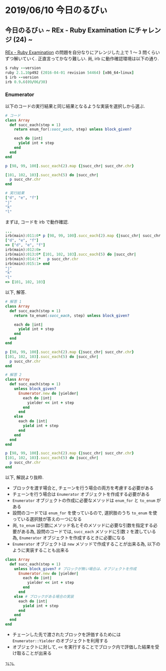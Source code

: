 # 2019/06/10 今日のるびぃ

## 今日のるびぃ ~ REx - Ruby Examination にチャレンジ (24) ~

[REx - Ruby Examination](https://rex.libertyfish.co.jp/) の問題を自分なりにアレンジした上で 1 〜 3 問くらいずつ解いていく. 正直言ってかなり難しい. 尚, irb に動作確認環境は以下の通り.

```ruby
$ ruby --version
ruby 2.1.10p492 (2016-04-01 revision 54464) [x86_64-linux]
$ irb --version
irb 0.9.6(09/06/30)
```

### Enumerator

以下のコードの実行結果と同じ結果となるような実装を選択しから選ぶ.

```ruby
# コード
class Array
  def succ_each(step = 1)
    return enum_for(:succ_each, step) unless block_given?

    each do |int|
      yield int + step
    end
  end
end

p [98, 99, 100].succ_each(2).map {|succ_chr| succ_chr.chr}

[101, 102, 103].succ_each(5) do |succ_chr|
  p succ_chr.chr
end

# 実行結果
["d", "e", "f"]
"j"
"k"
"l"
```

まずは, コードを irb で動作確認.

```ruby
...
irb(main):011:0* p [98, 99, 100].succ_each(2).map {|succ_chr| succ_chr.chr}
["d", "e", "f"]
=> ["d", "e", "f"]
irb(main):012:0> 
irb(main):013:0* [101, 102, 103].succ_each(5) do |succ_chr|
irb(main):014:1*   p succ_chr.chr
irb(main):015:1> end
"j"
"k"
"l"
=> [101, 102, 103]
```

以下, 解答.

```ruby
# 解答 1
class Array
  def succ_each(step = 1)
    return to_enum(:succ_each, step) unless block_given?

    each do |int|
      yield int + step
    end
  end
end

p [98, 99, 100].succ_each(2).map {|succ_chr| succ_chr.chr}
[101, 102, 103].succ_each(5) do |succ_chr|
  p succ_chr.chr
end

# 解答 2
class Array
  def succ_each(step = 1)
    unless block_given?
      Enumerator.new do |yielder|
        each do |int|
          yielder << int + step
        end
      end
    else
      each do |int|
        yield int + step
      end
    end
  end
end

p [98, 99, 100].succ_each(2).map {|succ_chr| succ_chr.chr}
[101, 102, 103].succ_each(5) do |succ_chr|
  p succ_chr.chr
end
```

以下, 解説より抜粋.

* ブロックを渡す場合と, チェーンを行う場合の両方を考慮する必要がある
* チェーンを行う場合は `Enumerator` オブジェクトを作成する必要がある
* `Enumerator` オブジェクトの作成に必要なメソッドは `enum_for` と `to_enum` がある
* 設問のコードでは `enum_for` を使っているので, 選択肢のうち `to_enum` を使っている選択肢が答えの一つになる
* 尚, `to_enum` は引数にメソッド名とそのメソッドに必要な引数を指定する必要がある為, 設問のコードでは, `succ_each` メソッドに引数 `2` を渡している為, `Enumerator` オブジェクトを作成するときに必要になる
* `Enumerator` オブジェクトは `new` メソッドで作成することが出来る為, 以下のように実装することも出来る

```ruby
class Array
  def succ_each(step = 1)
    unless block_given? # ブロックが無い場合は、オブジェクトを作成
      Enumerator.new do |yielder|
        each do |int|
          yielder << int + step
        end
      end
    else # ブロックがある場合の実装
      each do |int|
        yield int + step
      end
    end
  end
end
```

* チェーンした先で渡されたブロックを評価するためには `Enumerator::Yielder` のオブジェクトを利用する
* オブジェクトに対して, `<<` を実行することでブロック内で評価した結果を受け取ることが出来る

ﾌﾑﾌﾑ.
